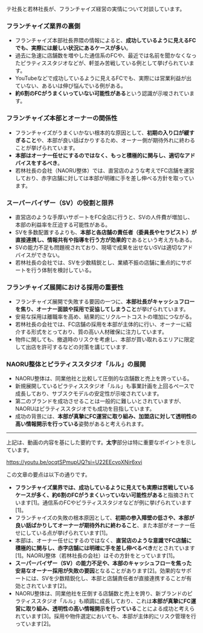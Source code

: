 テ社長と若林社長が、フランチャイズ経営の実情について対談しています。

### フランチャイズ業界の裏側

- フランチャイズ本部社長界隈の情報によると、**成功しているように見えるFCでも、実際には厳しい状況にあるケースが多い**。
- 過去に急速に店舗数を増やした通信系のFCや、最近では名前を聞かなくなったピラティススタジオなどが、軒並み苦戦している例として挙げられています。
- YouTubeなどで成功しているように見えるFCでも、実際には営業利益が出ていない、あるいは伸び悩んでいる例がある。
- **約6割のFCがうまくいっていない可能性がある**という認識が示唆されています。

### フランチャイズ本部とオーナーの関係性

- フランチャイズがうまくいかない根本的な原因として、**初期の入り口が緩すぎること**や、本部が良い話ばかりするため、オーナー側が期待外れに終わることが挙げられています。
- **本部はオーナー任せにするのではなく、もっと積極的に関与し、適切なアドバイスをするべき**。
- 若林社長の会社（NAORU整体）では、直営店のような考えでFC店舗を運営しており、赤字店舗に対しては本部が明確に手を差し伸べる方針を取っています。

### スーパーバイザー（SV）の役割と限界

- 直営店のような手厚いサポートをFC全店に行うと、SVの人件費が増加し、本部の利益率を圧迫する可能性がある。
- SVを多数配置するよりも、**本部と各店舗の責任者（委員長やセラピスト）が直接連携し、情報共有や指導を行う方が効果的**であるという考え方もある。
- SVの能力不足も問題視されており、現場で成果を出せないSVは適切なアドバイスができない。
- 若林社長の会社では、SVを少数精鋭とし、業績不振の店舗に重点的にサポートを行う体制を検討している。

### フランチャイズ展開における採用の重要性

- フランチャイズ展開で失敗する要因の一つに、**本部社長がキャッシュフローを焦り、オーナー面談や採用で妥協してしまうこと**が挙げられています。
- 安易な採用は離職率を高め、結果的にリクルートコストの増加につながる。
- 若林社長の会社では、FC店舗の採用を本部が主体的に行い、オーナーに紹介する形式をとっており、質の高い人材確保に注力しています。
- 物件に関しても、撤退時のリスクを考慮し、本部が買い取れるエリアに限定して出店を許可するなどの対策を講じています.

### NAORU整体とピラティススタジオ「ルル」の展開

- NAORU整体は、同業他社と比較して圧倒的な店舗数と売上を誇っている。
- 新規展開しているピラティススタジオ「ルル」も事業計画を上回るペースで成長しており、サブスクモデルの安定性が示唆されています。
- 第二のブランドを成功させることは一般的に難しいとされていますが、NAORUはピラティススタジオでも成功を目指しています。
- 成功の背景には、**本部が真摯にFC運営に取り組み、加盟店に対して透明性の高い情報開示を行っている**姿勢があると考えられます。

---

上記は、動画の内容を基にした要約です。**太字**部分は特に重要なポイントを示しています。

https://youtu.be/ocqtSPmupUQ?si=U22EEcvoXNir6xvi

この文章の要点は以下の通りです。

*   **フランチャイズ業界では、成功しているように見えても実際は苦戦しているケースが多く、約6割のFCがうまくいっていない可能性がある**と指摘されています[1]。通信系のFCやピラティススタジオなどが例に挙げられています[1]。
*   フランチャイズの失敗の根本原因として、**初期の参入障壁の低さや、本部が良い話ばかりしてオーナーが期待外れに終わること**、また本部がオーナー任せにしている点が挙げられています[1]。
*   本部は、オーナー任せにするのではなく、**直営店のような意識でFC店舗に積極的に関与し、赤字店舗には明確に手を差し伸べるべき**だとされています[1]。NAORU整体（若林社長の会社）はその方針をとっています[1]。
*   **スーパーバイザー（SV）の能力不足や、本部のキャッシュフローを焦った安易なオーナー採用が失敗の要因**となることがあります[2]。効果的なサポートには、SVを少数精鋭化し、本部と店舗責任者が直接連携することが有効とされています[2]。
*   NAORU整体は、同業他社を圧倒する店舗数と売上を誇り、新ブランドのピラティススタジオ「ルル」も順調に成長しており、これは**本部が真摯にFC運営に取り組み、透明性の高い情報開示を行っている**ことによる成功と考えられています[3]。採用や物件選定においても、本部が主体的にリスク管理を行っています[2]。